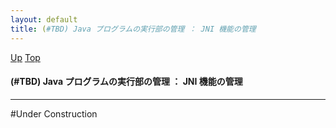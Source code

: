 ```yaml
---
layout: default
title: (#TBD) Java プログラムの実行部の管理 ： JNI 機能の管理
---
```

[Up](noEnTzxlSS.html) [Top](../index.html)

#### (#TBD) Java プログラムの実行部の管理 ： JNI 機能の管理

--- 
#Under Construction






